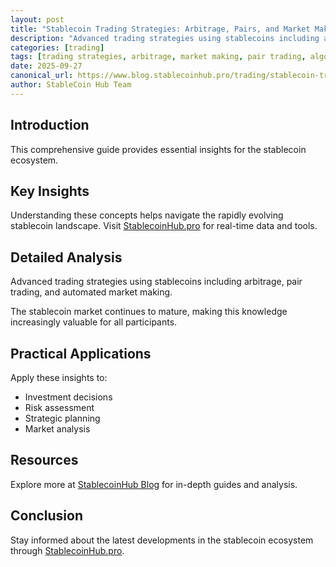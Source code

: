 ```yaml
---
layout: post
title: "Stablecoin Trading Strategies: Arbitrage, Pairs, and Market Making"
description: "Advanced trading strategies using stablecoins including arbitrage, pair trading, and automated market making."
categories: [trading]
tags: [trading strategies, arbitrage, market making, pair trading, algo trading]
date: 2025-09-27
canonical_url: https://www.blog.stablecoinhub.pro/trading/stablecoin-trading-strategies/
author: StableCoin Hub Team
---
```


## Introduction

This comprehensive guide provides essential insights for the stablecoin ecosystem.

## Key Insights

Understanding these concepts helps navigate the rapidly evolving stablecoin landscape. Visit [StablecoinHub.pro](https://www.stablecoinhub.pro) for real-time data and tools.

## Detailed Analysis

Advanced trading strategies using stablecoins including arbitrage, pair trading, and automated market making.

The stablecoin market continues to mature, making this knowledge increasingly valuable for all participants.

## Practical Applications

Apply these insights to:
- Investment decisions
- Risk assessment
- Strategic planning
- Market analysis

## Resources

Explore more at [StablecoinHub Blog](https://www.blog.stablecoinhub.pro) for in-depth guides and analysis.

## Conclusion

Stay informed about the latest developments in the stablecoin ecosystem through [StablecoinHub.pro](https://www.stablecoinhub.pro).
